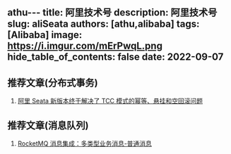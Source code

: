 athu---
title: 阿里技术号
description: 阿里技术号
slug: aliSeata
authors: [athu,alibaba]
tags: [Alibaba]
image: https://i.imgur.com/mErPwqL.png
hide_table_of_contents: false
date: 2022-09-07
---

## 推荐文章(分布式事务)

1. [阿里 Seata 新版本终于解决了 TCC 模式的幂等、悬挂和空回滚问题](https://juejin.cn/post/7139824265825615885#heading-8)


## 推荐文章(消息队列)

1. [RocketMQ 消息集成：多类型业务消息-普通消息](https://juejin.cn/post/7139827799795171359)



<!--truncate-->
